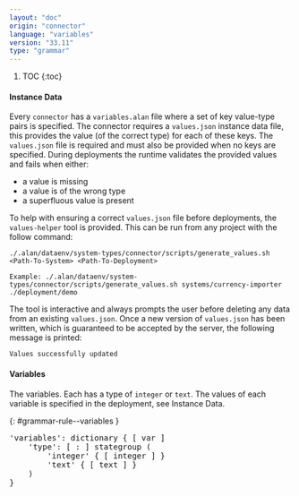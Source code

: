 ```yaml
---
layout: "doc"
origin: "connector"
language: "variables"
version: "33.11"
type: "grammar"
---
```


1. TOC
{:toc}

#### Instance Data
Every `connector` has a `variables.alan` file where a set of key value-type pairs is specified.
The connector requires a `values.json` instance data file, this provides the value (of the correct type) for each of these keys.
The `values.json` file is required and must also be provided when no keys are specified.
During deployments the runtime validates the provided values and fails when either:

* a value is missing
* a value is of the wrong type
* a superfluous value is present

To help with ensuring a correct `values.json` file before deployments, the `values-helper` tool is provided.
This can be run from any project with the follow command:

```
./.alan/dataenv/system-types/connector/scripts/generate_values.sh <Path-To-System> <Path-To-Deployment>

Example: ./.alan/dataenv/system-types/connector/scripts/generate_values.sh systems/currency-importer ./deployment/demo
```

The tool is interactive and always prompts the user before deleting any data from an existing `values.json`.
Once a new version of `values.json` has been written, which is guaranteed to be accepted by the server, the following message is printed:

```
Values successfully updated
```
#### Variables
The variables.
Each has a type of `integer` or `text`.
The values of each variable is specified in the deployment, see Instance Data.

{: #grammar-rule--variables }
<div class="language-js highlighter-rouge">
<div class="highlight">
<pre class="highlight language-js code-custom">
'<span class="token string">variables</span>': dictionary { [ <span class="token operator">var</span> ]
	'<span class="token string">type</span>': [ <span class="token operator">:</span> ] stategroup (
		'<span class="token string">integer</span>' { [ <span class="token operator">integer</span> ] }
		'<span class="token string">text</span>' { [ <span class="token operator">text</span> ] }
	)
}
</pre>
</div>
</div>
